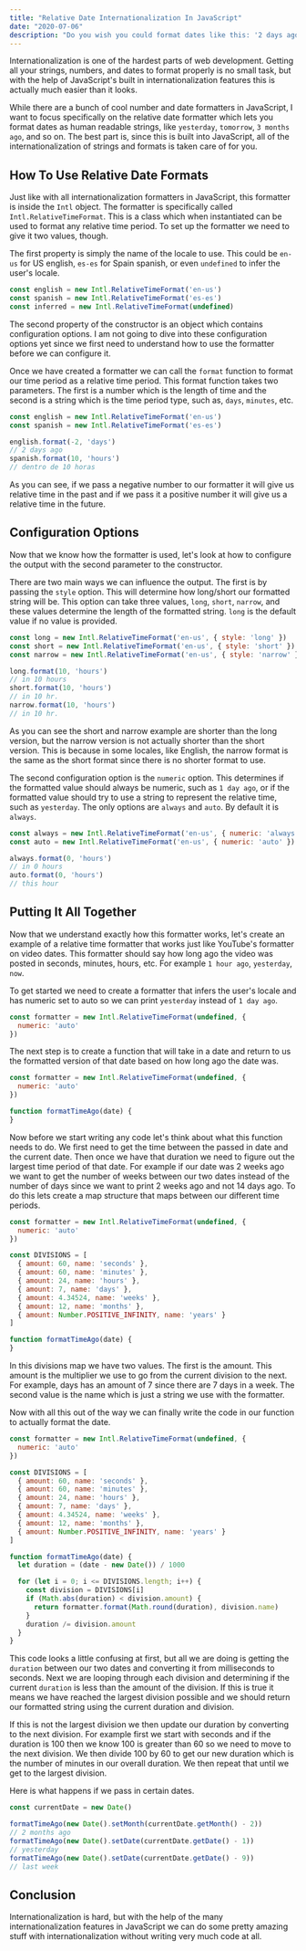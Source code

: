 ```yaml
---
title: "Relative Date Internationalization In JavaScript"
date: "2020-07-06"
description: "Do you wish you could format dates like this: '2 days ago', 'yesterday'. Well with JavaScript internationalization it is incredibly easy."
---
```


Internationalization is one of the hardest parts of web development. Getting all your strings, numbers, and dates to format properly is no small task, but with the help of JavaScript's built in internationalization features this is actually much easier than it looks.

While there are a bunch of cool number and date formatters in JavaScript, I want to focus specifically on the relative date formatter which lets you format dates as human readable strings, like `yesterday`, `tomorrow`, `3 months ago`, and so on. The best part is, since this is built into JavaScript, all of the internationalization of strings and formats is taken care of for you.

## How To Use Relative Date Formats

Just like with all internationalization formatters in JavaScript, this formatter is inside the `Intl` object. The formatter is specifically called `Intl.RelativeTimeFormat`. This is a class which when instantiated can be used to format any relative time period. To set up the formatter we need to give it two values, though.

The first property is simply the name of the locale to use. This could be `en-us` for US english, `es-es` for Spain spanish, or even `undefined` to infer the user's locale.
```js
const english = new Intl.RelativeTimeFormat('en-us')
const spanish = new Intl.RelativeTimeFormat('es-es')
const inferred = new Intl.RelativeTimeFormat(undefined)
```

The second property of the constructor is an object which contains configuration options. I am not going to dive into these configuration options yet since we first need to understand how to use the formatter before we can configure it.

Once we have created a formatter we can call the `format` function to format our time period as a relative time period. This format function takes two parameters. The first is a number which is the length of time and the second is a string which is the time period type, such as, `days`, `minutes`, etc.
```js
const english = new Intl.RelativeTimeFormat('en-us')
const spanish = new Intl.RelativeTimeFormat('es-es')

english.format(-2, 'days')
// 2 days ago
spanish.format(10, 'hours')
// dentro de 10 horas
```
As you can see, if we pass a negative number to our formatter it will give us relative time in the past and if we pass it a positive number it will give us a relative time in the future.

## Configuration Options

Now that we know how the formatter is used, let's look at how to configure the output with the second parameter to the constructor.

There are two main ways we can influence the output. The first is by passing the `style` option. This will determine how long/short our formatted string will be. This option can take three values, `long`, `short`, `narrow`, and these values determine the length of the formatted string. `long` is the default value if no value is provided.
```js
const long = new Intl.RelativeTimeFormat('en-us', { style: 'long' })
const short = new Intl.RelativeTimeFormat('en-us', { style: 'short' })
const narrow = new Intl.RelativeTimeFormat('en-us', { style: 'narrow' })

long.format(10, 'hours')
// in 10 hours
short.format(10, 'hours')
// in 10 hr.
narrow.format(10, 'hours')
// in 10 hr.
```
As you can see the short and narrow example are shorter than the long version, but the narrow version is not actually shorter than the short version. This is because in some locales, like English, the narrow format is the same as the short format since there is no shorter format to use.

The second configuration option is the `numeric` option. This determines if the formatted value should always be numeric, such as `1 day ago`, or if the formatted value should try to use a string to represent the relative time, such as `yesterday`. The only options are `always` and `auto`. By default it is `always`.
```js
const always = new Intl.RelativeTimeFormat('en-us', { numeric: 'always' })
const auto = new Intl.RelativeTimeFormat('en-us', { numeric: 'auto' })

always.format(0, 'hours')
// in 0 hours
auto.format(0, 'hours')
// this hour
```

## Putting It All Together

Now that we understand exactly how this formatter works, let's create an example of a relative time formatter that works just like YouTube's formatter on video dates. This formatter should say how long ago the video was posted in seconds, minutes, hours, etc. For example `1 hour ago`, `yesterday`, `now`.

To get started we need to create a formatter that infers the user's locale and has numeric set to auto so we can print `yesterday` instead of `1 day ago`.
```js
const formatter = new Intl.RelativeTimeFormat(undefined, {
  numeric: 'auto'
})
```
The next step is to create a function that will take in a date and return to us the formatted version of that date based on how long ago the date was.
```js {5-6}
const formatter = new Intl.RelativeTimeFormat(undefined, {
  numeric: 'auto'
})

function formatTimeAgo(date) {
}
```
Now before we start writing any code let's think about what this function needs to do. We first need to get the time between the passed in date and the current date. Then once we have that duration we need to figure out the largest time period of that date. For example if our date was 2 weeks ago we want to get the number of weeks between our two dates instead of the number of days since we want to print 2 weeks ago and not 14 days ago. To do this lets create a map structure that maps between our different time periods.
```js {5-13}
const formatter = new Intl.RelativeTimeFormat(undefined, {
  numeric: 'auto'
})

const DIVISIONS = [
  { amount: 60, name: 'seconds' },
  { amount: 60, name: 'minutes' },
  { amount: 24, name: 'hours' },
  { amount: 7, name: 'days' },
  { amount: 4.34524, name: 'weeks' },
  { amount: 12, name: 'months' },
  { amount: Number.POSITIVE_INFINITY, name: 'years' }
]

function formatTimeAgo(date) {
}
```
In this divisions map we have two values. The first is the amount. This amount is the multiplier we use to go from the current division to the next. For example, days has an amount of 7 since there are 7 days in a week. The second value is the name which is just a string we use with the formatter.

Now with all this out of the way we can finally write the code in our function to actually format the date.
```js
const formatter = new Intl.RelativeTimeFormat(undefined, {
  numeric: 'auto'
})

const DIVISIONS = [
  { amount: 60, name: 'seconds' },
  { amount: 60, name: 'minutes' },
  { amount: 24, name: 'hours' },
  { amount: 7, name: 'days' },
  { amount: 4.34524, name: 'weeks' },
  { amount: 12, name: 'months' },
  { amount: Number.POSITIVE_INFINITY, name: 'years' }
]

function formatTimeAgo(date) {
  let duration = (date - new Date()) / 1000

  for (let i = 0; i <= DIVISIONS.length; i++) {
    const division = DIVISIONS[i]
    if (Math.abs(duration) < division.amount) {
      return formatter.format(Math.round(duration), division.name)
    }
    duration /= division.amount
  }
}
```

This code looks a little confusing at first, but all we are doing is getting the `duration` between our two dates and converting it from milliseconds to seconds. Next we are looping through each division and determining if the current `duration` is less than the amount of the division. If this is true it means we have reached the largest division possible and we should return our formatted string using the current duration and division.

If this is not the largest division we then update our duration by converting to the next division. For example first we start with seconds and if the duration is 100 then we know 100 is greater than 60 so we need to move to the next division. We then divide 100 by 60 to get our new duration which is the number of minutes in our overall duration. We then repeat that until we get to the largest division.

Here is what happens if we pass in certain dates.
```js
const currentDate = new Date()

formatTimeAgo(new Date().setMonth(currentDate.getMonth() - 2))
// 2 months ago
formatTimeAgo(new Date().setDate(currentDate.getDate() - 1))
// yesterday
formatTimeAgo(new Date().setDate(currentDate.getDate() - 9))
// last week
```

## Conclusion

Internationalization is hard, but with the help of the many internationalization features in JavaScript we can do some pretty amazing stuff with internationalization without writing very much code at all.